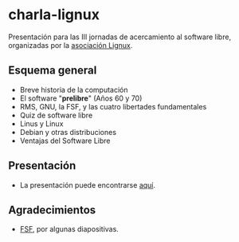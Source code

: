# charla-lignux

Presentación para las III jornadas de acercamiento al software libre, organizadas por la [asociación Lignux](https://lignux.com/asociacion-lignux/).

## Esquema general

 - Breve historia de la computación
 - El software "__prelibre__" (Años 60 y 70)
 - RMS, GNU, la FSF, y las cuatro libertades fundamentales
 - Quiz de software libre
 - Linus y Linux
 - Debian y otras distribuciones
 - Ventajas del Software Libre

## Presentación
 - La presentación puede encontrarse [aquí](Presentacion.odp).

## Agradecimientos
 - [FSF](https://fsf.org/es/blogs/richard-stallman-y-tedx/), por algunas diapositivas.

